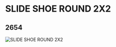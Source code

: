 # SLIDE SHOE ROUND 2X2
## 2654
![SLIDE SHOE ROUND 2X2](https://lc-www-live-s.legocdn.com/media/bricks/5/2/4278271.jpg)